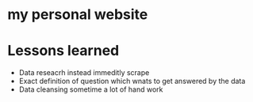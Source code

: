 # my personal website



# Lessons learned

   - Data reseacrh instead immeditly scrape
   - Exact definition of question which wnats to get answered by the data
   - Data cleansing sometime a lot of hand work